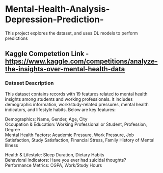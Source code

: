 # Mental-Health-Analysis-Depression-Prediction-
This project explores the dataset, and uses DL models to perform predictions

## Kaggle Competetion Link - https://www.kaggle.com/competitions/analyze-the-insights-over-mental-health-data

### Dataset Description

This dataset contains records with 19 features related to mental health insights among students and working professionals. It includes demographic information, work/study-related pressures, mental health indicators, and lifestyle habits. Below are key features:

Demographics: Name, Gender, Age, City <br>
Occupation & Education: Working Professional or Student, Profession, Degree <br>
Mental Health Factors: Academic Pressure, Work Pressure, Job <br>
Satisfaction, Study Satisfaction, Financial Stress, Family History of Mental Illness <br>

Health & Lifestyle: Sleep Duration, Dietary Habits <br>
Behavioral Indicators: Have you ever had suicidal thoughts? <br>
Performance Metrics: CGPA, Work/Study Hours <br>
